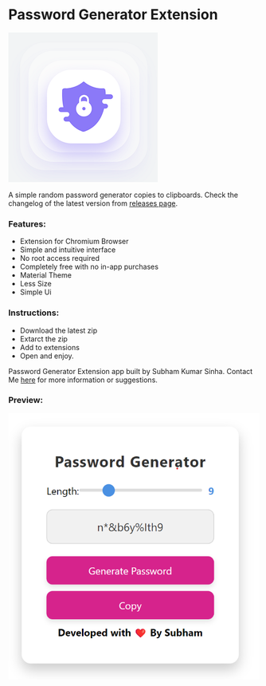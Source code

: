 # Password Generator Extension

![Password Generator Extension](https://github.com/subhamsinhadev/passwordgenextension/blob/main/icon.png)

A simple random password generator copies to clipboards.
Check the changelog of the latest version from [releases page](https://github.com/subhamsinhadev/passwordgenextension/releases). 
### Features:
* Extension for Chromium Browser
* Simple and intuitive interface
* No root access required
* Completely free with no in-app purchases
* Material Theme 
* Less Size
* Simple Ui


### Instructions:
- Download the latest zip
- Extarct the zip 
- Add to extensions   
- Open and enjoy.



Password Generator Extension app built by Subham Kumar Sinha. Contact Me [here](subhamsinha9206@gmail.com) for more information or suggestions.
### Preview:
![Password Generator Extension](https://github.com/subhamsinhadev/passwordgenextension/blob/main/image.png)
